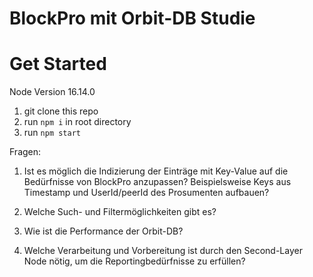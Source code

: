 # BlockPro mit Orbit-DB Studie

# Get Started
Node Version 16.14.0

1. git clone this repo 
2. run ```npm i``` in root directory
3. run ```npm start``` 

Fragen:

1. Ist es möglich die Indizierung der Einträge mit Key-Value auf die Bedürfnisse von BlockPro anzupassen? 
Beispielsweise Keys aus Timestamp und UserId/peerId des Prosumenten aufbauen? 

2. Welche Such- und Filtermöglichkeiten gibt es?

3. Wie ist die Performance der Orbit-DB?

4. Welche Verarbeitung und Vorbereitung ist durch den Second-Layer Node nötig, um die Reportingbedürfnisse zu erfüllen?

